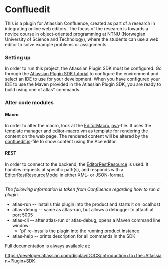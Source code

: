 <h1>Confluedit</h1>

<p>
This is a plugin for Atlassian Confluence, created as part of a research in integrating online web editors. The focus
of the research is towards a novice course in object-oriented programming at NTNU (Norwegian University of Science and
Technology), where the students can use a web editor to solve example problems or assignments.
</p>

<h3>Setting up</h3>
<p>
In order to run this project, the Atlassian Plugin SDK must be configured. Go through the
<a href="https://developer.atlassian.com/docs/getting-started/set-up-the-atlassian-plugin-sdk-and-build-a-project">
Atlassian Plugin SDK tutorial</a> to configure the environment and select an IDE to use for your development. When
you have configured your IDE to use the Maven provided in the Atlassian Plugin SDK, you are ready to build using one of
atlas* commands.
</p>

<h3>Alter code modules</h3>
<h4>Macro</h4>
<p>
In order to alter the macro, look at the
<a href="blob/master/src/main/java/no/ntnu/assignmentsystem/confluedit/EditorMacro.java">EditorMacro.java</a>-file.
It uses the template manager and <a href="blob/master/src/main/resources/templates/editor-macro.vm">editor-macro.vm</a>
as template for rendering the content on the web page. The rendered content will be altered by the
 <a href="blob/master/src/main/resources/js/confluedit.js">confluedit.js</a>-file to show content using the Ace editor.
</p>

<h4>REST</h4>
<p>
In order to connect to the backend, the
<a href="/blob/master/src/main/java/no/ntnu/assignmentsystem/confluedit/rest/EditorRestResource.java">EditorRestResource</a>
is used. It handles requests at specific path(s), and responds with a
<a href="blob/master/src/main/java/no/ntnu/assignmentsystem/confluedit/rest/EditorRestResourceModel.java">EditorRestResourceModel</a>
in either XML- or JSON-format.
</p>

<hr/>

*The following information is taken from Confluence regarding how to run a plugin.*

<ul>
<li>atlas-run   -- installs this plugin into the product and starts it on localhost</li>
<li>atlas-debug -- same as atlas-run, but allows a debugger to attach at port 5005</li>
<li>atlas-cli   -- after atlas-run or atlas-debug, opens a Maven command line window:
    <ul>
        <li> 'pi' re-installs the plugin into the running product instance</li>
    </ul>
<li>atlas-help  -- prints description for all commands in the SDK</li>
</ul>

Full documentation is always available at:

https://developer.atlassian.com/display/DOCS/Introduction+to+the+Atlassian+Plugin+SDK
